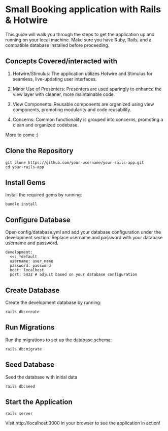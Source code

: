 # Small Booking application with Rails & Hotwire

This guide will walk you through the steps to get the application up and running on your local machine. Make sure you have Ruby, Rails, and a compatible database installed before proceeding.

## Concepts Covered/interacted with

1. Hotwire/Stimulus: The application utilizes Hotwire and Stimulus for seamless, live-updating user interfaces.

2. Minor Use of Presenters: Presenters are used sparingly to enhance the view layer with cleaner, more maintainable code.

3. View Components: Reusable components are organized using view components, promoting modularity and code reusability.

4. Concerns: Common functionality is grouped into concerns, promoting a clean and organized codebase.

More to come :)


## Clone the Repository

```
git clone https://github.com/your-username/your-rails-app.git
cd your-rails-app
```

## Install Gems

Install the required gems by running:

```
bundle install
```

## Configure Database

Open config/database.yml and add your database configuration under the development section. Replace username and password with your database username and password.


```
development:
  <<: *default
  username: user_name
  password: password
  host: localhost
  port: 5432 # adjust based on your database configuration
```

## Create Database
Create the development database by running:

```
rails db:create
```

## Run Migrations
Run the migrations to set up the database schema:

```
rails db:migrate
```

## Seed Database
Seed the database with initial data

```
rails db:seed
```

## Start the Application

```
rails server
```
Visit http://localhost:3000 in your browser to see the application in action!